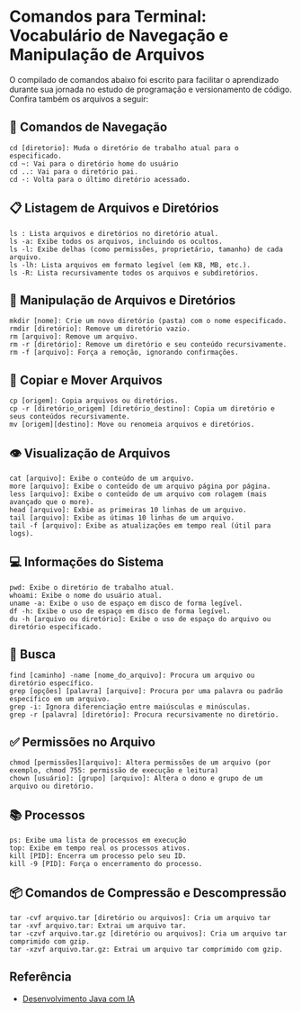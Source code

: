 
# Comandos para Terminal: Vocabulário de Navegação e Manipulação de Arquivos

O compilado de comandos abaixo foi escrito para facilitar o aprendizado durante sua jornada no estudo de programação e versionamento de código. Confira também os arquivos a seguir:


## 🧭 Comandos de Navegação
```
cd [diretorio]: Muda o diretório de trabalho atual para o especificado.
cd ~: Vai para o diretório home do usuário
cd ..: Vai para o diretório pai.
cd -: Volta para o último diretório acessado.
```

## 📋 Listagem de Arquivos e Diretórios
```
ls : Lista arquivos e diretórios no diretório atual.
ls -a: Exibe todos os arquivos, incluindo os ocultos.
ls -l: Exibe delhas (como permissões, proprietário, tamanho) de cada arquivo.
ls -lh: Lista arquivos em formato legível (em KB, MB, etc.).
ls -R: Lista recursivamente todos os arquivos e subdiretórios.
```

## 📂 Manipulação de Arquivos e Diretórios
```
mkdir [nome]: Crie um novo diretório (pasta) com o nome especificado.
rmdir [diretório]: Remove um diretório vazio.
rm [arquivo]: Remove um arquivo.
rm -r [diretório]: Remove um diretório e seu conteúdo recursivamente.
rm -f [arquivo]: Força a remoção, ignorando confirmações.
```

## 🚀 Copiar e Mover Arquivos
```
cp [origem]: Copia arquivos ou diretórios.
cp -r [diretório_origem] [diretório_destino]: Copia um diretório e seus conteúdos recursivamente.
mv [origem][destino]: Move ou renomeia arquivos e diretórios.
```

## 👁 Visualização de Arquivos
```
cat [arquivo]: Exibe o conteúdo de um arquivo.
more [arquivo]: Exibe o conteúdo de um arquivo página por página.
less [arquivo]: Exibe o conteúdo de um arquivo com rolagem (mais avançado que o more).
head [arquivo]: Exbie as primeiras 10 linhas de um arquivo.
tail [arquivo]: Exibe as útimas 10 linhas de um arquivo.
tail -f [arquivo]: Exibe as atualizações em tempo real (útil para logs).
```

## 💻 Informações do Sistema
```
pwd: Exibe o diretório de trabalho atual.
whoami: Exibe o nome do usuário atual.
uname -a: Exibe o uso de espaço em disco de forma legível.
df -h: Exibe o uso de espaço em disco de forma legível.
du -h [arquivo ou diretório]: Exibe o uso de espaço do arquivo ou diretório especificado.
```

## 🔎 Busca
```
find [caminho] -name [nome_do_arquivo]: Procura um arquivo ou diretório específico.
grep [opções] [palavra] [arquivo]: Procura por uma palavra ou padrão específico em um arquivo.
grep -i: Ignora diferenciação entre maiúsculas e minúsculas.
grep -r [palavra] [diretório]: Procura recursivamente no diretório.
```

## ✅ Permissões no Arquivo
```
chmod [permissões][arquivo]: Altera permissões de um arquivo (por exemplo, chmod 755: permissão de execução e leitura)
chown [usuário]: [grupo] [arquivo]: Altera o dono e grupo de um arquivo ou diretório.
```

## 📚 Processos
```
ps: Exibe uma lista de processos em execução
top: Exibe em tempo real os processos ativos.
kill [PID]: Encerra um processo pelo seu ID.
kill -9 [PID]: Força o encerramento do processo.
```

## 📦 Comandos de Compressão e Descompressão
```
tar -cvf arquivo.tar [diretório ou arquivos]: Cria um arquivo tar
tar -xvf arquivo.tar: Extrai um arquivo tar.
tar -czvf arquivo.tar.gz [diretório ou arquivos]: Cria um arquivo tar comprimido com gzip.
tar -xzvf arquivo.tar.gz: Extrai um arquivo tar comprimido com gzip.
```

## Referência

 - [Desenvolvimento Java com IA](https://web.dio.me/track/coding-future-gft-desenvolvimento-java-com-ia)

